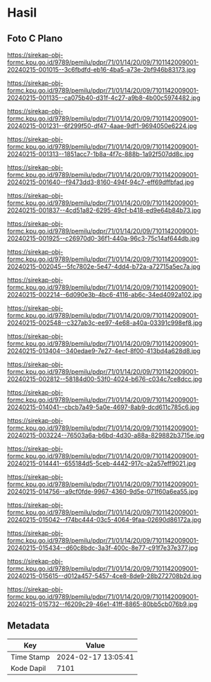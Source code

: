 # Hasil

## Foto C Plano

https://sirekap-obj-formc.kpu.go.id/9789/pemilu/pdpr/71/01/14/20/09/7101142009001-20240215-001015--3c6fbdfd-eb16-4ba5-a73e-2bf946b83173.jpg

https://sirekap-obj-formc.kpu.go.id/9789/pemilu/pdpr/71/01/14/20/09/7101142009001-20240215-001135--ca075b40-d31f-4c27-a9b8-4b00c5974482.jpg

https://sirekap-obj-formc.kpu.go.id/9789/pemilu/pdpr/71/01/14/20/09/7101142009001-20240215-001231--6f299f50-df47-4aae-9df1-9694050e6224.jpg

https://sirekap-obj-formc.kpu.go.id/9789/pemilu/pdpr/71/01/14/20/09/7101142009001-20240215-001313--1851acc7-1b8a-4f7c-888b-1a92f507dd8c.jpg

https://sirekap-obj-formc.kpu.go.id/9789/pemilu/pdpr/71/01/14/20/09/7101142009001-20240215-001640--f9473dd3-8160-494f-94c7-eff69dffbfad.jpg

https://sirekap-obj-formc.kpu.go.id/9789/pemilu/pdpr/71/01/14/20/09/7101142009001-20240215-001837--4cd51a82-6295-49cf-b418-ed9e64b84b73.jpg

https://sirekap-obj-formc.kpu.go.id/9789/pemilu/pdpr/71/01/14/20/09/7101142009001-20240215-001925--c26970d0-36f1-440a-96c3-75c14af644db.jpg

https://sirekap-obj-formc.kpu.go.id/9789/pemilu/pdpr/71/01/14/20/09/7101142009001-20240215-002045--5fc7802e-5e47-4dd4-b72a-a72715a5ec7a.jpg

https://sirekap-obj-formc.kpu.go.id/9789/pemilu/pdpr/71/01/14/20/09/7101142009001-20240215-002214--6d090e3b-4bc6-4116-ab6c-34ed4092a102.jpg

https://sirekap-obj-formc.kpu.go.id/9789/pemilu/pdpr/71/01/14/20/09/7101142009001-20240215-002548--c327ab3c-ee97-4e68-a40a-03391c998ef8.jpg

https://sirekap-obj-formc.kpu.go.id/9789/pemilu/pdpr/71/01/14/20/09/7101142009001-20240215-013404--340edae9-7e27-4ecf-8f00-413bd4a628d8.jpg

https://sirekap-obj-formc.kpu.go.id/9789/pemilu/pdpr/71/01/14/20/09/7101142009001-20240215-002812--58184d00-53f0-4024-b676-c034c7ce8dcc.jpg

https://sirekap-obj-formc.kpu.go.id/9789/pemilu/pdpr/71/01/14/20/09/7101142009001-20240215-014041--cbcb7a49-5a0e-4697-8ab9-dcd611c785c6.jpg

https://sirekap-obj-formc.kpu.go.id/9789/pemilu/pdpr/71/01/14/20/09/7101142009001-20240215-003224--76503a6a-b6bd-4d30-a88a-829882b3715e.jpg

https://sirekap-obj-formc.kpu.go.id/9789/pemilu/pdpr/71/01/14/20/09/7101142009001-20240215-014441--655184d5-5ceb-4442-917c-a2a57eff9021.jpg

https://sirekap-obj-formc.kpu.go.id/9789/pemilu/pdpr/71/01/14/20/09/7101142009001-20240215-014756--a9cf0fde-9967-4360-9d5e-071f60a6ea55.jpg

https://sirekap-obj-formc.kpu.go.id/9789/pemilu/pdpr/71/01/14/20/09/7101142009001-20240215-015042--f74bc444-03c5-4064-9faa-02690d86172a.jpg

https://sirekap-obj-formc.kpu.go.id/9789/pemilu/pdpr/71/01/14/20/09/7101142009001-20240215-015434--d60c8bdc-3a3f-400c-8e77-c91f7e37e377.jpg

https://sirekap-obj-formc.kpu.go.id/9789/pemilu/pdpr/71/01/14/20/09/7101142009001-20240215-015615--d012a457-5457-4ce8-8de9-28b272708b2d.jpg

https://sirekap-obj-formc.kpu.go.id/9789/pemilu/pdpr/71/01/14/20/09/7101142009001-20240215-015732--f6209c29-46e1-41ff-8865-80bb5cb076b9.jpg


## Metadata

| Key        | Value               |
| ---------- | ------------------- |
| Time Stamp | 2024-02-17 13:05:41 |
| Kode Dapil | 7101                |



